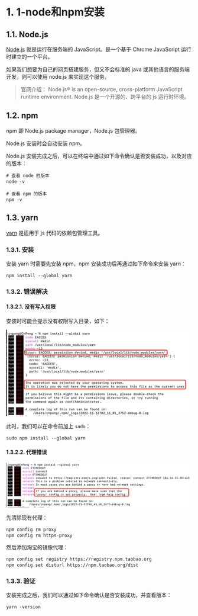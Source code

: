 # 1. 1-node和npm安装


## 1.1. Node.js

[Node.js](https://nodejs.org/en/) 就是运行在服务端的 JavaScript。是一个基于 Chrome JavaScript 运行时建立的一个平台。

如果我们想要为自己的网页搭建服务，但又不会标准的 java 或其他语言的服务端开发，则可以使用 node.js 来实现这个服务。

>官网介绍：
>Node.js® is an open-source, cross-platform JavaScript runtime environment.
>Node.js 是一个开源的、跨平台的 js 运行时环境。


## 1.2. npm

npm 即 Node.js package manager，Node.js 包管理器。

Node.js 安装时会自动安装 npm。

Node.js 安装完成之后，可以在终端中通过如下命令确认是否安装成功，以及对应的版本：

```shell
# 查看 node 的版本
node -v

# 查看 npm 的版本
npm -v
```

## 1.3. yarn

[yarn](https://yarn.bootcss.com/) 是适用于 js 代码的依赖包管理工具。

### 1.3.1. 安装

安装 yarn 时需要先安装 npm，npm 安装成功后再通过如下命令来安装 yarn：

```shell
npm install --global yarn
```

### 1.3.2. 错误解决

#### 1.3.2.1. 没有写入权限

安装时可能会提示没有权限写入目录，如下：

![](pics/20221112101426117_1322645406.png)

此时，我们可以在命令前加上 `sudo`：

```shell
sudo npm install --global yarn
```

#### 1.3.2.2. 代理错误

![](pics/20221112103140714_1056791048.png)

先清除现有代理：

```shell
npm config rm proxy
npm config rm https-proxy
```

然后添加淘宝的镜像代理：

```shell
npm config set registry https://registry.npm.taobao.org
npm config set disturl https://npm.taobao.org/dist
```


### 1.3.3. 验证 

安装完成之后，我们可以通过如下命令确认是否安装成功，并查看版本：

```shell
yarn -version
```
